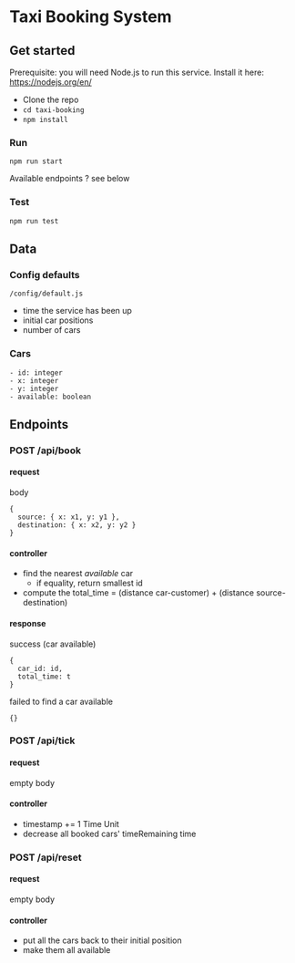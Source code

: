# Taxi Booking System


## Get started

Prerequisite: you will need Node.js to run this service. Install it here: https://nodejs.org/en/

- Clone the repo
- `cd taxi-booking`
- `npm install`


### Run

```
npm run start
```

Available endpoints ? see below



### Test

```
npm run test
```


## Data

### Config defaults

```
/config/default.js
```

- time the service has been up
- initial car positions
- number of cars


### Cars

```
- id: integer
- x: integer
- y: integer
- available: boolean
```


## Endpoints

### POST /api/book

#### request

body
```
{
  source: { x: x1, y: y1 },
  destination: { x: x2, y: y2 }
}
```

#### controller

- find the nearest *available* car
  - if equality, return smallest id
- compute the total_time = (distance car-customer) + (distance source-destination)


#### response

success (car available)
```
{
  car_id: id,
  total_time: t
}
```

failed to find a car available
```
{}
```


### POST /api/tick

#### request

empty body


#### controller

- timestamp += 1 Time Unit
- decrease all booked cars' timeRemaining time


### POST /api/reset

#### request

empty body


#### controller

- put all the cars back to their initial position
- make them all available
